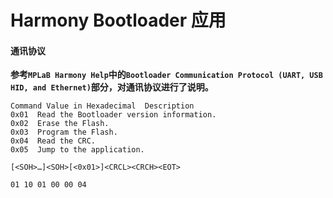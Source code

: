 # Harmony Bootloader 应用

#### 通讯协议

**参考`MPLaB Harmony Help`中的`Bootloader Communication Protocol (UART, USB HID, and Ethernet)`部分，对通讯协议进行了说明。**


```
Command Value in Hexadecimal  Description  
0x01  Read the Bootloader version information.  
0x02  Erase the Flash.  
0x03  Program the Flash.  
0x04  Read the CRC.  
0x05  Jump to the application.  
```



```
[<SOH>…]<SOH>[<0x01>]<CRCL><CRCH><EOT>
```

```
01 10 01 00 00 04
```